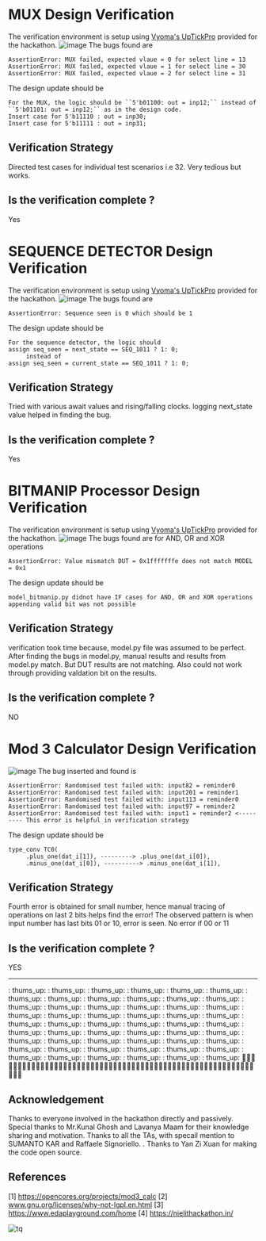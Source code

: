 # MUX Design Verification
The verification environment is setup using [Vyoma's UpTickPro](https://vyomasystems.com) provided for the hackathon.
![image](https://user-images.githubusercontent.com/16399079/181467080-eeef2b92-83e4-4c00-98b9-0b3b5827a140.png)
The bugs found are
```
AssertionError: MUX failed, expected vlaue = 0 for select line = 13
AssertionError: MUX failed, expected vlaue = 1 for select line = 30
AssertionError: MUX failed, expected vlaue = 2 for select line = 31
```
The design update should be
```
For the MUX, the logic should be ``5'b01100: out = inp12;`` instead of ``5'b01101: out = inp12;`` as in the design code.
Insert case for 5'b11110 : out = inp30;
Insert case for 5'b11111 : out = inp31;
```
## Verification Strategy
Directed test cases for individual test scenarios i.e 32. Very tedious but works.
## Is the verification complete ?
Yes

# SEQUENCE DETECTOR Design Verification
The verification environment is setup using [Vyoma's UpTickPro](https://vyomasystems.com) provided for the hackathon.
![image](https://user-images.githubusercontent.com/16399079/181604945-1f3293b7-65a3-4af3-83cc-a7f5ea35360c.png)
The bugs found are
```
AssertionError: Sequence seen is 0 which should be 1
```
The design update should be
```
For the sequence detector, the logic should 
assign seq_seen = next_state == SEQ_1011 ? 1: 0;
     instead of 
assign seq_seen = current_state == SEQ_1011 ? 1: 0;
```
## Verification Strategy
Tried with various await values and rising/falling clocks. logging next_state value helped in finding the bug.
## Is the verification complete ?
Yes

# BITMANIP Processor Design Verification
The verification environment is setup using [Vyoma's UpTickPro](https://vyomasystems.com) provided for the hackathon.
![image](https://user-images.githubusercontent.com/16399079/181800108-90fad127-f8e5-4d4b-8614-f6cb5d300edd.png)
The bugs found are for AND, OR and XOR operations
```
AssertionError: Value mismatch DUT = 0x1fffffffe does not match MODEL = 0x1
```
The design update should be
```
model_bitmanip.py didnot have IF cases for AND, OR and XOR operations
appending valid bit was not possible
```
## Verification Strategy
verification took time because, model.py file was assumed to be perfect. 
After finding the bugs in model.py, manual results and results from model.py match. But DUT results are not matching.
Also could not work through providing valdation bit on the results.
## Is the verification complete ?
NO

# Mod 3 Calculator Design Verification
![image](https://user-images.githubusercontent.com/16399079/181872182-fd49f6c6-383c-464c-b0a7-5e8f126e4b65.png)
The bug inserted and found is
```
AssertionError: Randomised test failed with: input82 = reminder0
AssertionError: Randomised test failed with: input201 = reminder1
AssertionError: Randomised test failed with: input113 = reminder0
AssertionError: Randomised test failed with: input97 = reminder2
AssertionError: Randomised test failed with: input1 = reminder2 <--------- This error is helpful in verification strategy
```
The design update should be
```
type_conv TC0(
     .plus_one(dat_i[1]), ---------> .plus_one(dat_i[0]),
     .minus_one(dat_i[0]), ----------> .minus_one(dat_i[1]),
```
## Verification Strategy
Fourth error is obtained for small number, hence manual tracing of operations on last 2 bits helps find the error!
The observed pattern is when input number has last bits 01 or 10, error is seen. No error if 00 or 11

## Is the verification complete ?
YES

************************************************************************************************************
 : thums_up:  : thums_up:  : thums_up:  : thums_up:  : thums_up:  : thums_up: : thums_up: : thums_up: : thums_up: : thums_up: : thums_up: : thums_up: : thums_up: : thums_up: : thums_up: : thums_up: : thums_up: : thums_up: : thums_up: : thums_up: : thums_up: : thums_up: : thums_up: : thums_up: : thums_up: : thums_up: : thums_up: : thums_up:  : thums_up:  : thums_up:  : thums_up:  : thums_up:  : thums_up: : thums_up: : thums_up: : thums_up: : thums_up: : thums_up: : thums_up: : thums_up: : thums_up: : thums_up: : thums_up: : thums_up: : thums_up: : thums_up: : thums_up: : thums_up: : thums_up: : thums_up: : thums_up: : thums_up: : thums_up: : thums_up: 
 :bouquet::bouquet::bouquet::bouquet::bouquet::bouquet::bouquet::bouquet::bouquet::bouquet::bouquet::bouquet::bouquet::bouquet::bouquet::bouquet::bouquet::bouquet::bouquet::bouquet::bouquet::bouquet::bouquet::bouquet::bouquet::bouquet::bouquet::bouquet::bouquet::bouquet::bouquet::bouquet::bouquet::bouquet::bouquet::bouquet::bouquet::bouquet::bouquet::bouquet::bouquet::bouquet::bouquet::bouquet::bouquet::bouquet::bouquet::bouquet::bouquet::bouquet::bouquet::bouquet::bouquet::bouquet::bouquet::bouquet::bouquet::bouquet::bouquet::bouquet:
## Acknowledgement
Thanks to everyone involved in the
hackathon directly and passively. Special thanks to
Mr.Kunal Ghosh and Lavanya Maam for their knowledge sharing and
motivation. Thanks to all the TAs, with specail mention to SUMANTO KAR
 and Raffaele Signoriello. 
. Thanks to Yan Zi Xuan for making the code open source.

## References
[1] https://opencores.org/projects/mod3_calc
[2] www.gnu.org/licenses/why-not-lgpl.en.html
[3] https://www.edaplayground.com/home
[4] https://nielithackathon.in/

![tq](https://user-images.githubusercontent.com/16399079/181875398-7c9416c4-dd87-4cb6-aab3-8793f56dd262.gif)

